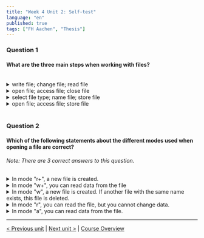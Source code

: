 ```yaml
---
title: "Week 4 Unit 2: Self-test"
language: "en"
published: true
tags: ["FH Aachen", "Thesis"]
---
```


### Question 1

#### What are the three main steps when working with files?

<br>

<details>
	<summary>write file; change file; read file</summary>
	❌
</details>


<details>
	<summary>open file; access file; close file</summary>
	✅
</details>


<details>
	<summary>select file type; name file; store file </summary>
	❌
</details>


<details>
	<summary>open file; access file; store file</summary>
	❌
</details>

<br>

### Question 2

#### Which of the following statements about the different modes used when opening a file are correct?

*Note: There are 3 correct answers to this question.*

<br>

<details>
	<summary>In mode "r+", a new file is created.</summary>
	❌
</details>


<details>
	<summary>In mode "w+", you can read data from the file </summary>
	✅
</details>


<details>
	<summary>In mode "w", a new file is created. If another file with the same name exists, this file is deleted.</summary>
	✅
</details>


<details>
	<summary>In mode "r", you can read the file, but you cannot change data.</summary>
	✅
</details>


<details>
	<summary>In mode "a", you can read data from the file. </summary>
	❌
</details>

---

[< Previous unit](/teaching/python-mooc/week4_unit2_open_files) | [Next unit >](/teaching/python-mooc/week4_unit3_reading_data) |
[Course Overview](/teaching/python-mooc)